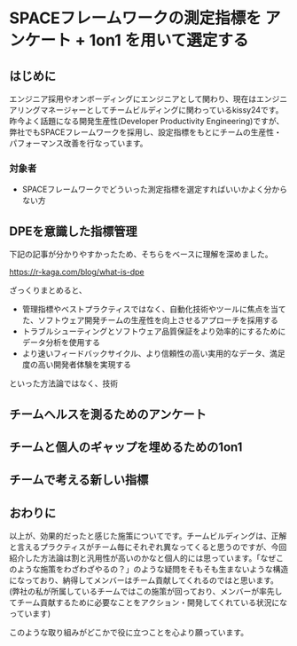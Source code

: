 # SPACEフレームワークの測定指標を アンケート + 1on1 を用いて選定する

## はじめに

エンジニア採用やオンボーディングにエンジニアとして関わり、現在はエンジニアリングマネージャーとしてチームビルディングに関わっているkissy24です。
昨今よく話題になる開発生産性(Developer Productivity Engineering)ですが、弊社でもSPACEフレームワークを採用し、設定指標をもとにチームの生産性・パフォーマンス改善を行なっています。

### 対象者

- SPACEフレームワークでどういった測定指標を選定すればいいかよく分からない方

## DPEを意識した指標管理

下記の記事が分かりやすかったため、そちらをベースに理解を深めました。

https://r-kaga.com/blog/what-is-dpe

ざっくりまとめると、

- 管理指標やベストプラクティスではなく、自動化技術やツールに焦点を当てた、ソフトウェア開発チームの生産性を向上させるアプローチを採用する
- トラブルシューティングとソフトウェア品質保証をより効率的にするためにデータ分析を使用する
- より速いフィードバックサイクル、より信頼性の高い実用的なデータ、満足度の高い開発者体験を実現する

といった方法論ではなく、技術

## チームヘルスを測るためのアンケート

## チームと個人のギャップを埋めるための1on1

## チームで考える新しい指標

## おわりに

以上が、効果的だったと感じた施策についてです。チームビルディングは、正解と言えるプラクティスがチーム毎にそれぞれ異なってくると思うのですが、今回紹介した方法論は割と汎用性が高いのかなと個人的には思っています。「なぜこのような施策をわざわざやるの？」のような疑問をそもそも生まないような構造になっており、納得してメンバーはチーム貢献してくれるのではと思います。(弊社の私が所属しているチームではこの施策が回っており、メンバーが率先してチーム貢献するために必要なことをアクション・開発してくれている状況になっています)

このような取り組みがどこかで役に立つことを心より願っています。
